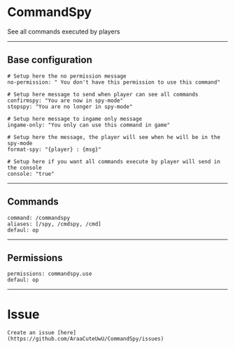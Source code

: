 # CommandSpy
See all commands executed by players

-----------------

## Base configuration

    # Setup here the no permission message
    no-permission: " You don't have this permission to use this command"

    # Setup here message to send when player can see all commands
    confirmspy: "You are now in spy-mode"
    stopspy: "You are no longer in spy-mode"

    # Setup here message to ingame only message
    ingame-only: "You only can use this command in game"

    # Setup here the message, the player will see when he will be in the spy-mode
    format-spy: "{player} : {msg}"

    # Setup here if you want all commands execute by player will send in the console
    console: "true"
-----------------

## Commands
    command: /commandspy
    aliases: [/spy, /cmdspy, /cmd]
    defaul: op

-----------------

## Permissions
    permissions: commandspy.use
    defaul: op

-----------------

# Issue
    Create an issue [here](https://github.com/AraaCuteUwU/CommandSpy/issues)

